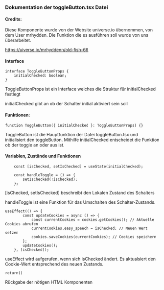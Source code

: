 ### Dokumentation der toggleButton.tsx Datei

#### Credits:
Diese Komponente wurde von der Website universe.io übernommen, von dem User mrhydden.
Die Funktion die es ausführen soll wurde von uns überarbeitet.

https://uiverse.io/mrhyddenn/old-fish-66

#### Interface

```
interface ToggleButtonProps {
    initialChecked: boolean;
}
```
ToggleButtonProps ist ein Interface welches die Struktur für initialChecked festlegt

initialChecked gibt an ob der Schalter initial aktiviert sein soll

#### Funktionen:

```
function ToggleButton({ initialChecked }: ToggleButtonProps) {}
```
ToggleButton ist die Hauptfunktion der Datei toggleButton.tsx und initialisiert den toggleButton. Mithilfe
initialChecked entscheidet die Funktion ob der toggle an oder aus ist.


#### Variablen, Zustände und Funktionen
```
    const [isChecked, setIsChecked] = useState(initialChecked);

    const handleToggle = () => {
        setIsChecked(!isChecked);
    };
```
[isChecked, setIsChecked] beschreibt den Lokalen Zustand des Schalters

handleToggle ist eine Funktion für das Umschalten des Schalter-Zustands.

```
useEffect(() => {
        const updateCookies = async () => {
            const currentCookies = cookies.getCookies(); // Aktuelle Cookies abrufen
            currentCookies.easy_speech = isChecked; // Neuen Wert setzen
            cookies.saveCookies(currentCookies); // Cookies speichern
        };
        updateCookies();
    }, [isChecked]);
```
useEffect wird aufgerufen, wenn sich isChecked ändert. Es aktualsiert den Cookie-Wert entsprechend des neuen Zustands.

```
return()
```
Rückgabe der nötigen HTML Komponenten


 